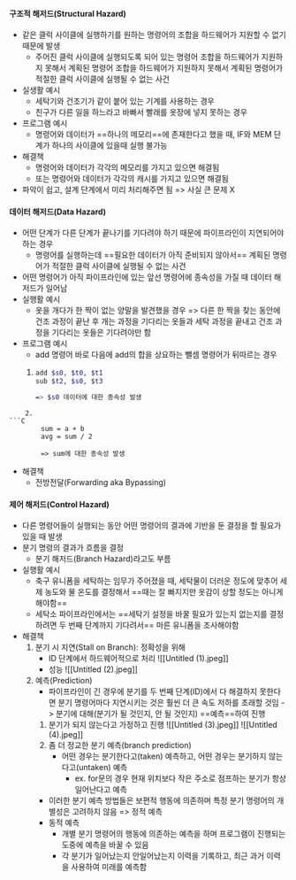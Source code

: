 #### 구조적 해저드(Structural Hazard)
- 같은 클럭 사이클에 실행하기를 원하는 명령어의 조합을 하드웨어가 지원할 수 없기 때문에 발생
	- 주어진 클럭 사이클에 실행되도록 되어 있는 명령어 조합을 하드웨어가 지원하지 못해서 계획된 명령어 조합을 하드웨어가 지원하지 못해서 계획된 명령어가 적절한 클럭 사이클에 실행될 수 없는 사건
- 실생활 예시
	- 세탁기와 건조기가 같이 붙어 있는 기계를 사용하는 경우
	- 친구가 다른 일을 하느라고 바빠서 빨래를 옷장에 넣지 못하는 경우
- 프로그램 예시
	- 명령어와 데이터가 ==하나의 메모리==에 존재한다고 했을 때,
	  IF와 MEM 단계가 하나의 사이클에 있을때 실행 불가능
- 해결책
	- 명령어와 데이터가 각각의 메모리를 가지고 있으면 해결됨
	- 또는 명령어와 데이터가 각각의 캐시를 가지고 있으면 해결됨
- 파악이 쉽고, 설계 단계에서 미리 처리해주면 됨
=> 사실 큰 문제 X

#### 데이터 해저드(Data Hazard)
- 어떤 단계가 다른 단계가 끝나기를 기다려야 하기 때문에 파이프라인이 지연되어야 하는 경우
	- 명령어를 실행하는데 ==필요한 데이터가 아직 준비되지 않아서== 계획된 명령어가 적절한 클럭 사이클에 실행될 수 없는 사건
- 어떤 명령어가 아직 파이프라인에 있는 앞선 명령어에 종속성을 가질 때 데이터 해저드가 일어남
- 실행활 예시
	- 옷을 개다가 한 짝이 없는 양말을 발견했을 경우
	  => 다른 한 짝을 찾는 동안에 건조 과정이 끝난 후 개는 과정을 기다리는 옷들과 세탁 과정을 끝내고 건조 과정을 기다리는 옷들은 기다려야만 함
- 프로그램 예시
	- add 명령어 바로 다음에 add의 합을 상요하는 뺄셈 명령어가 뒤따르는 경우
	1. 
		```Bash
        add $s0, $t0, $t1
		sub $t2, $s0, $t3

		=> $s0 데이터에 대한 종속성 발생
```
	2. 
```C
		sum = a + b
		avg = sum / 2

		=> sum에 대한 종속성 발생
```
- 해결책
	- 전방전달(Forwarding aka Bypassing)

#### 제어 해저드(Control Hazard)
- 다른 명령어들이 실행되는 동안 어떤 명령어의 결과에 기반을 둔 결정을 할 필요가 있을 때 발생
- 분기 명령의 결과가 흐름을 결정
	- 분기 해저드(Branch Hazard)라고도 부름
- 실행활 예시
	- 축구 유니폼을 세탁하는 임무가 주어졌을 때, 세탁물이 더러운 정도에 맞추어 세제 농도와 물 온도를 결정해서 ==때는 잘 빠지지만 옷감이 상할 정도는 아니게 해야함==
	- 세탁소 파이프라인에서는 ==세탁기 설정을 바꿀 필요가 있는지 없는지를 결정하려면 두 번째 단계까지 기다려서== 마른 유니폼을 조사해야함
- 해결책
	1. 분기 시 지연(Stall on Branch): 정확성을 위해
		- ID 단계에서 하드웨어적으로 처리
			![[Untitled (1).jpeg]]
		- 성능
			![[Untitled (2).jpeg]]
	2. 예측(Prediction)
		- 파이프라인이 긴 경우에 분기를 두 번째 단계(ID)에서 다 해결하지 못한다면 분기 명령어마다 지연시키는 것은 훨씬 더 큰 속도 저하를 초래할 것임
		  -> 분기에 대해(분기가 될 것인지, 안 될 것인지) ==예측==하여 진행
		1. 분기가 되지 않는다고 가정하고 진행
			![[Untitled (3).jpeg]]
			![[Untitled (4).jpeg]]
		2. 좀 더 정교한 분기 예측(branch prediction)
			- 어떤 경우는 분기한다고(taken) 예측하고,
			  어떤 경우는 분기하지 않는다고(untaken) 예측
				- ex. for문의 경우 현재 위치보다 작은 주소로 점프하는 분기가 항상 일어난다고 예측
		- 이러한 분기 예측 방법들은 보편적 행동에 의존하며 특정 분기 명령어의 개별성은 고려하지 않음
		  => 정적 예측
		- 동적 예측
			- 개별 분기 명령어의 행동에 의존하는 예측을 하며 프로그램이 진행되는 도중에 예측을 바꿀 수 있음
			- 각 분기가 일어났는지 안일어났는지 이력을 기록하고, 최근 과거 이력을 사용하여 미래를 예측함